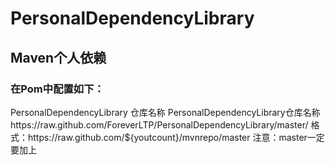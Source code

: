 # PersonalDependencyLibrary
## Maven个人依赖
### 在Pom中配置如下：

 <repositories>
    <repository>
	  <id>PersonalDependencyLibrary</id> 仓库名称
	  <name>PersonalDependencyLibrary</name>仓库名称
	  <url>https://raw.github.com/ForeverLTP/PersonalDependencyLibrary/master/</url>
          格式：<url>https://raw.github.com/${youtcount}/mvnrepo/master</url>
          注意：master一定要加上
    </repository>
 </repositories>

